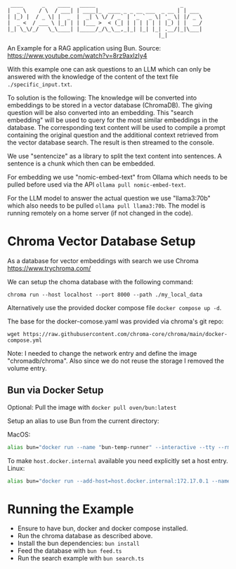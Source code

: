 ```
 ____      _    ____   _____                           _      
|  _ \    / \  / ___| | ____|_  ____ _ _ __ ___  _ __ | | ___ 
| |_) |  / _ \| |  _  |  _| \ \/ / _` | '_ ` _ \| '_ \| |/ _ \
|  _ <  / ___ \ |_| | | |___ >  < (_| | | | | | | |_) | |  __/
|_| \_\/_/   \_\____| |_____/_/\_\__,_|_| |_| |_| .__/|_|\___|
                                                |_|           
```
An Example for a RAG application using Bun.
Source: https://www.youtube.com/watch?v=8rz9axIzIy4

With this example one can ask questions to an LLM which can only be answered
with the knowledge of the content of the text file `./specific_input.txt`.

To solution is the following:
The knowledge will be converted into embeddings to be stored in a vector 
database (ChromaDB). The giving question will be also converted into an
embedding. This "search embedding" will be used to query for the most similar
embeddings in the database. The corresponding text content will be used to
compile a prompt containing the original question and the additional context 
retrieved from the vector database search.
The result is then streamed to the console.

We use "sentencize" as a library to split the text content into sentences.
A sentence is a chunk which then can be embedded.

For embedding we use "nomic-embed-text" from Ollama which needs to be pulled
before used via the API `ollama pull nomic-embed-text`.

For the LLM model to answer the actual question we use "llama3:70b" which
also needs to be pulled `ollama pull llama3:70b`.
The model is running remotely on a home server (if not changed in the code).


# Chroma Vector Database Setup
As a database for vector embeddings with search we use Chroma
https://www.trychroma.com/

We can setup the choma database with the following command:
```shell
chroma run --host localhost --port 8000 --path ./my_local_data
```

Alternatively use the provided docker compose file `docker compose up -d`.

The base for the docker-comose.yaml was provided via chroma's git repo:
```shell
wget https://raw.githubusercontent.com/chroma-core/chroma/main/docker-compose.yml

```
Note:
I needed to change the network entry and define the image "chromadb/chroma".
Also since we do not reuse the storage I removed the volume entry.


## Bun via Docker Setup

Optional: Pull the image with `docker pull oven/bun:latest`

Setup an alias to use Bun from the current directory:

MacOS:
```bash
alias bun="docker run --name "bun-temp-runner" --interactive --tty --rm -v $(pwd):/app -w /app oven/bun bun"
```

To make `host.docker.internal` available you need explicitly set a host entry.
Linux:
```bash
alias bun="docker run --add-host=host.docker.internal:172.17.0.1 --name "bun-temp-runner" --interactive --tty --rm -v $(pwd):/app -w /app oven/bun bun"
```

# Running the Example
- Ensure to have bun, docker and docker compose installed.
- Run the chroma database as described above.
- Install the bun dependencies: `bun install`
- Feed the database with `bun feed.ts`
- Run the search example with `bun search.ts`

